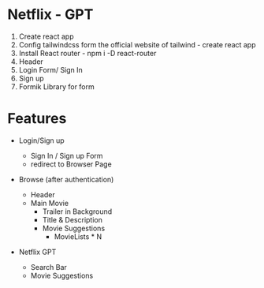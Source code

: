 # Netflix - GPT 

1. Create react app
2. Config tailwindcss form the official website of tailwind - create react app 
3. Install React router - npm i -D react-router
4. Header
5. Login Form/ Sign In
6. Sign up  
7. Formik Library for form 

# Features 

- Login/Sign up 
    - Sign In / Sign up Form 
    - redirect to Browser Page 

- Browse (after authentication)
    - Header 
    - Main Movie
        - Trailer in Background 
        - Title & Description 
        - Movie Suggestions 
            - MovieLists * N

- Netflix GPT 
    - Search Bar 
    - Movie Suggestions 